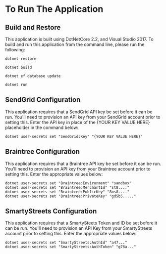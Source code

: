 # To Run The Application

## Build and Restore

This application is built using DotNetCore 2.2, and Visual Studio 2017.  To build and run this application from the command line, please run the following:

```
dotnet restore
```
```
dotnet build
```
```
dotnet ef database update
```
```
dotnet run
```

## SendGrid Configuration
This application requires that a SendGrid API key be set before it can be run.  You'll need to provision an API key from your SendGrid account prior to setting this.  Enter the API key in place of the {YOUR KEY VALUE HERE} placeholder in the command below:

```
dotnet user-secrets set "SendGrid:Key" "{YOUR KEY VALUE HERE}"
```

## Braintree Configuration
This application requires that a Braintree API key be set before it can be run.  You'll need to provision an API key from your Braintree account prior to setting this.  Enter the appropriate values below:

```
dotnet user-secrets set "Braintree:Environment" "sandbox"
dotnet user-secrets set "Braintree:MerchantId" "st8...."
dotnet user-secrets set "Braintree:PublicKey" "8os8...."
dotnet user-secrets set "Braintree:PrivateKey" "gd5b5....."
```

## SmartyStreets Configuration
This application requires that a SmartySteets Token and ID be set before it can be run.  You'll need to provision an API Key from your SmartyStreets account prior to setting this.  Enter the appropriate values below:


```
dotnet user-secrets set "SmartyStreets:AuthId" "a47..."
dotnet user-secrets set "SmartyStreets:AuthToken" "g76a..."
```
